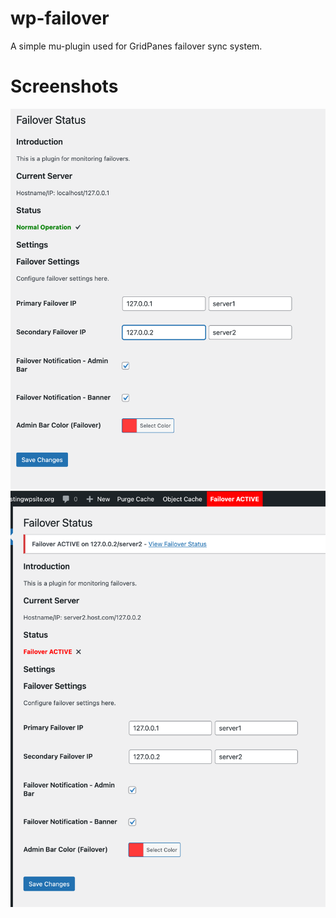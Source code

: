 # wp-failover
A simple mu-plugin used for GridPanes failover sync system.

# Screenshots
![Failover Not Active](image.png)
![Failover Active](image2.png)